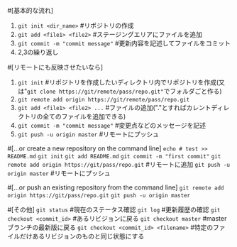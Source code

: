 #[基本的な流れ]
1. `git init <dir_name>` #リポジトリの作成
2. `git add <file1> <file2>`  #ステージングエリアにファイルを追加
3. `git commit -m "commit message"` #更新内容を記述してファイルをコミット
4. 2,3の繰り返し

#[リモートにも反映させたいなら]
1. `git init` #リポジトリを作成したいディレクトリ内でリポジトリを作成(又は"`git clone https://git/remote/pass/repo.git"`でフォルダごと作る)
2. `git remote add origin https://git/remote/pass/repo.git`
3. `git add <file1> <file2> ...` #ファイルの追加("."とすればカレントディレクトリの全てのファイルを追加できる)
4. `git commit -m "commit message"` #変更点などのメッセージを記述
5. `git push -u origin master` #リモートにプッシュ

#[…or create a new repository on the command line]
`echo # test >> README.md`
`git init`
`git add README.md`
`git commit -m "first commit"`
`git remote add origin https://git/pass/repo.git` #リモートに追加
`git push -u origin master` #リモートにプッシュ

#[…or push an existing repository from the command line]
`git remote add origin https://git/pass/repo.git`
`git push -u origin master`

#[その他]
`git status` #現在のステータス確認
`git log` #更新履歴の確認
`git checkout <commit_id>` #あるリビジョンに戻る
`git checkout master` #masterブランチの最新版に戻る
`git checkout <commit_id> <filename>` #特定のファイルだけあるリビジョンのものと同じ状態にする